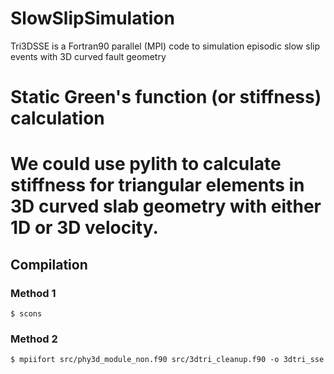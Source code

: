 # SlowSlipSimulation
Tri3DSSE is a Fortran90 parallel (MPI) code to simulation episodic slow slip events with 3D curved fault geometry


# Static Green's function (or stiffness) calculation

We could use pylith to calculate stiffness for triangular elements in 3D curved slab geometry with either 1D or 3D velocity. 
=======
## Compilation

### Method 1
``
$ scons
``

### Method 2

``
$ mpiifort src/phy3d_module_non.f90 src/3dtri_cleanup.f90 -o 3dtri_sse
``

